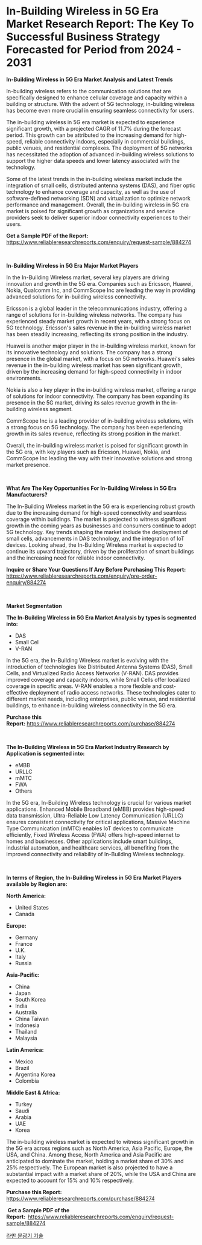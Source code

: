<p><h1>In-Building Wireless in 5G Era Market Research Report: The Key To Successful Business Strategy Forecasted for Period from 2024 - 2031</h1></p><p><strong>In-Building Wireless in 5G Era Market Analysis and Latest Trends</strong></p>
<p><p>In-building wireless refers to the communication solutions that are specifically designed to enhance cellular coverage and capacity within a building or structure. With the advent of 5G technology, in-building wireless has become even more crucial in ensuring seamless connectivity for users. </p><p>The in-building wireless in 5G era market is expected to experience significant growth, with a projected CAGR of 11.7% during the forecast period. This growth can be attributed to the increasing demand for high-speed, reliable connectivity indoors, especially in commercial buildings, public venues, and residential complexes. The deployment of 5G networks has necessitated the adoption of advanced in-building wireless solutions to support the higher data speeds and lower latency associated with the technology.</p><p>Some of the latest trends in the in-building wireless market include the integration of small cells, distributed antenna systems (DAS), and fiber optic technology to enhance coverage and capacity, as well as the use of software-defined networking (SDN) and virtualization to optimize network performance and management. Overall, the in-building wireless in 5G era market is poised for significant growth as organizations and service providers seek to deliver superior indoor connectivity experiences to their users.</p></p>
<p><strong>Get a Sample PDF of the Report:&nbsp;</strong> <a href="https://www.reliableresearchreports.com/enquiry/request-sample/884274">https://www.reliableresearchreports.com/enquiry/request-sample/884274</a></p>
<p>&nbsp;</p>
<p><strong>In-Building Wireless in 5G Era Major Market Players</strong></p>
<p><p>In the In-Building Wireless market, several key players are driving innovation and growth in the 5G era. Companies such as Ericsson, Huawei, Nokia, Qualcomm Inc, and CommScope Inc are leading the way in providing advanced solutions for in-building wireless connectivity.</p><p>Ericsson is a global leader in the telecommunications industry, offering a range of solutions for in-building wireless networks. The company has experienced steady market growth in recent years, with a strong focus on 5G technology. Ericsson's sales revenue in the in-building wireless market has been steadily increasing, reflecting its strong position in the industry.</p><p>Huawei is another major player in the in-building wireless market, known for its innovative technology and solutions. The company has a strong presence in the global market, with a focus on 5G networks. Huawei's sales revenue in the in-building wireless market has seen significant growth, driven by the increasing demand for high-speed connectivity in indoor environments.</p><p>Nokia is also a key player in the in-building wireless market, offering a range of solutions for indoor connectivity. The company has been expanding its presence in the 5G market, driving its sales revenue growth in the in-building wireless segment.</p><p>CommScope Inc is a leading provider of in-building wireless solutions, with a strong focus on 5G technology. The company has been experiencing growth in its sales revenue, reflecting its strong position in the market.</p><p>Overall, the in-building wireless market is poised for significant growth in the 5G era, with key players such as Ericsson, Huawei, Nokia, and CommScope Inc leading the way with their innovative solutions and strong market presence.</p></p>
<p>&nbsp;</p>
<p><strong>What Are The Key Opportunities For In-Building Wireless in 5G Era Manufacturers?</strong></p>
<p><p>The In-Building Wireless market in the 5G era is experiencing robust growth due to the increasing demand for high-speed connectivity and seamless coverage within buildings. The market is projected to witness significant growth in the coming years as businesses and consumers continue to adopt 5G technology. Key trends shaping the market include the deployment of small cells, advancements in DAS technology, and the integration of IoT devices. Looking ahead, the In-Building Wireless market is expected to continue its upward trajectory, driven by the proliferation of smart buildings and the increasing need for reliable indoor connectivity.</p></p>
<p><strong>Inquire or Share Your Questions If Any Before Purchasing This Report:</strong> <a href="https://www.reliableresearchreports.com/enquiry/pre-order-enquiry/884274">https://www.reliableresearchreports.com/enquiry/pre-order-enquiry/884274</a></p>
<p>&nbsp;</p>
<p><strong>Market Segmentation</strong></p>
<p><strong>The In-Building Wireless in 5G Era Market Analysis by types is segmented into:</strong></p>
<p><ul><li>DAS</li><li>Small Cel</li><li>V-RAN</li></ul></p>
<p><p>In the 5G era, the In-Building Wireless market is evolving with the introduction of technologies like Distributed Antenna Systems (DAS), Small Cells, and Virtualized Radio Access Networks (V-RAN). DAS provides improved coverage and capacity indoors, while Small Cells offer localized coverage in specific areas. V-RAN enables a more flexible and cost-effective deployment of radio access networks. These technologies cater to different market needs, including enterprises, public venues, and residential buildings, to enhance in-building wireless connectivity in the 5G era.</p></p>
<p><strong>Purchase this Report:&nbsp;</strong><a href="https://www.reliableresearchreports.com/purchase/884274">https://www.reliableresearchreports.com/purchase/884274</a></p>
<p>&nbsp;</p>
<p><strong>The In-Building Wireless in 5G Era Market Industry Research by Application is segmented into:</strong></p>
<p><ul><li>eMBB</li><li>URLLC</li><li>mMTC</li><li>FWA</li><li>Others</li></ul></p>
<p><p>In the 5G era, In-Building Wireless technology is crucial for various market applications. Enhanced Mobile Broadband (eMBB) provides high-speed data transmission, Ultra-Reliable Low Latency Communication (URLLC) ensures consistent connectivity for critical applications, Massive Machine Type Communication (mMTC) enables IoT devices to communicate efficiently, Fixed Wireless Access (FWA) offers high-speed internet to homes and businesses. Other applications include smart buildings, industrial automation, and healthcare services, all benefiting from the improved connectivity and reliability of In-Building Wireless technology.</p></p>
<p>&nbsp;</p>
<p><strong>In terms of Region, the In-Building Wireless in 5G Era Market Players available by Region are:</strong></p>
<p>
    <p> <strong> North America: </strong>
        <ul>
            <li>United States</li>
            <li>Canada</li>
        </ul>
        </p> 
    <p> <strong> Europe: </strong>
        <ul>
            <li>Germany</li>
            <li>France</li>
            <li>U.K.</li>
            <li>Italy</li>
            <li>Russia</li>
        </ul>
        </p> 
    <p> <strong> Asia-Pacific: </strong>
        <ul>
            <li>China</li>
            <li>Japan</li>
            <li>South Korea</li>
            <li>India</li>
            <li>Australia</li>
            <li>China Taiwan</li>
            <li>Indonesia</li>
            <li>Thailand</li>
            <li>Malaysia</li>
        </ul>
        </p> 
    <p> <strong> Latin America: </strong>
        <ul>
            <li>Mexico</li>
            <li>Brazil</li>
            <li>Argentina Korea</li>
            <li>Colombia</li>
        </ul>
        </p> 
    <p> <strong> Middle East & Africa: </strong>
        <ul>
            <li>Turkey</li>
            <li>Saudi</li>
            <li>Arabia</li>
            <li>UAE</li>
            <li>Korea</li>
        </ul>
    </p>
    </p>
<p><p>The in-building wireless market is expected to witness significant growth in the 5G era across regions such as North America, Asia Pacific, Europe, the USA, and China. Among these, North America and Asia Pacific are anticipated to dominate the market, holding a market share of 30% and 25% respectively. The European market is also projected to have a substantial impact with a market share of 20%, while the USA and China are expected to account for 15% and 10% respectively.</p></p>
<p><strong>Purchase this Report: </strong><a href="https://www.reliableresearchreports.com/purchase/884274">https://www.reliableresearchreports.com/purchase/884274</a></p>
<p>&nbsp;<strong>Get a Sample PDF of the Report:&nbsp;&nbsp;</strong><a href="https://www.reliableresearchreports.com/enquiry/request-sample/884274">https://www.reliableresearchreports.com/enquiry/request-sample/884274</a></p>
<p><strong></strong></p>
<p><p><a href="https://medium.com/@raymondietrich7892023/%EB%9D%BC%EB%A7%8C-%EB%B6%84%EA%B4%91%EA%B8%B0%EC%88%A0-%EC%8B%9C%EC%9E%A5-%EA%B7%9C%EB%AA%A8%EB%8A%94-%EA%B8%80%EB%A1%9C%EB%B2%8C-%EC%82%B0%EC%97%85%EC%97%90%EC%84%9C-%EC%B5%9C%EC%A0%81%EC%9D%98-%EB%A7%88%EC%BC%80%ED%8C%85-%EC%B1%84%EB%84%90%EC%9D%84-%EB%B3%B4%EC%97%AC%EC%A4%8D%EB%8B%88%EB%8B%A4-bc4a22fa1e2e">라만 분광기 기술</a></p></p>